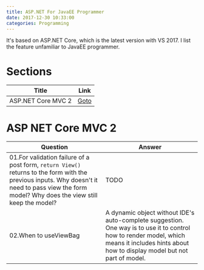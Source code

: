 ```yaml
---
title: ASP.NET For JavaEE Programmer
date: 2017-12-30 10:33:00
categories: Programming
---
```


It's based on ASP.NET Core, which is the latest version with VS 2017. I list the feature unfamiliar to JavaEE programmer.

# Sections

Title | Link
--- | ---
ASP.NET Core MVC 2| [Goto](#ASP-NET-Core-MVC-2) |

<!-- more -->

# ASP NET Core MVC 2

Question | Answer
--- | ---
01.For validation failure of a post form, `return View()` returns to the form with the previous inputs. Why doesn't it need to pass view the form model? Why does the view still keep the model? | TODO 
02.When to useViewBag | A dynamic object without IDE's auto-complete suggestion. One way is to use it to control how to render model, which means it includes hints about how to display model but not part of model.